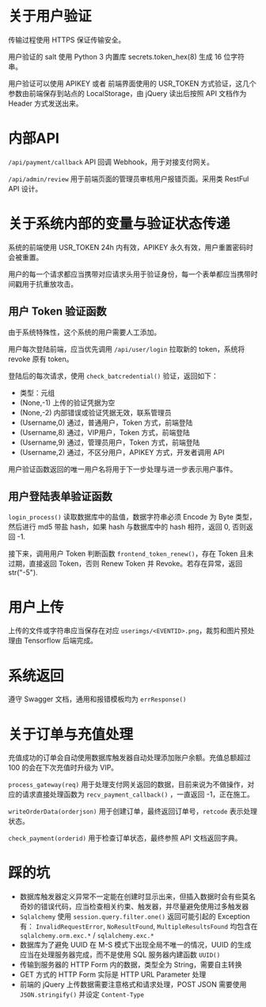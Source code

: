 # 关于用户验证

传输过程使用 HTTPS 保证传输安全。

用户验证的 salt 使用 Python 3 内置库 secrets.token_hex(8) 生成 16 位字符串。

用户验证可以使用 APIKEY 或者 前端界面使用的 USR_TOKEN 方式验证，这几个参数由前端保存到站点的 LocalStorage，由 jQuery 读出后按照 API 文档作为 Header 方式发送出来。

# 内部API

`/api/payment/callback` API 回调 Webhook，用于对接支付网关。

`/api/admin/review` 用于前端页面的管理员审核用户报错页面。采用类 RestFul API 设计。

# 关于系统内部的变量与验证状态传递

系统的前端使用 USR_TOKEN 24h 内有效，APIKEY 永久有效，用户重置密码时会被重置。

用户的每一个请求都应当携带对应请求头用于验证身份，每一个表单都应当携带时间戳用于抗重放攻击。

## 用户 Token 验证函数

由于系统特殊性，这个系统的用户需要人工添加。

用户每次登陆前端，应当优先调用 `/api/user/login` 拉取新的 token，系统将 revoke 原有 token。

登陆后的每次请求，使用 `check_batcredential()` 验证，返回如下：

- 类型：元组
- (None,-1) 上传的验证凭据为空
- (None,-2) 内部错误或验证凭据无效，联系管理员
- (Username,0) 通过，普通用户，Token 方式，前端登陆
- (Username,8) 通过，VIP用户，Token 方式，前端登陆
- (Username,9) 通过，管理员用户，Token 方式，前端登陆
- (Username,2) 通过，不区分用户，APIKEY 方式，开发者调用 API

用户验证函数返回的唯一用户名将用于下一步处理与进一步表示用户事件。

## 用户登陆表单验证函数

`login_process()` 读取数据库中的盐值，数据字符串必须 Encode 为 Byte 类型，然后进行 md5 带盐 hash，如果 hash 与数据库中的 hash 相符，返回 0, 否则返回 -1.

接下来，调用用户 Token 判断函数 `frontend_token_renew()`，存在 Token 且未过期，直接返回 Token，否则 Renew Token 并 Revoke。若存在异常，返回 str("-5").

# 用户上传

上传的文件或字符串应当保存在对应 `userimgs/<EVENTID>.png`，裁剪和图片预处理由 Tensorflow 后端完成。

# 系统返回 

遵守 Swagger 文档，通用和报错模板均为 `errResponse()`

# 关于订单与充值处理

充值成功的订单会自动使用数据库触发器自动处理添加账户余额。充值总额超过 100 的会在下次充值时升级为 VIP。

`process_gateway(req)` 用于处理支付网关返回的数据，目前来说为不做操作，对应的请求直接处理函数为 `recv_payment_callback()` ，一直返回 -1，正在施工。

`writeOrderData(orderjson)` 用于创建订单，最终返回订单号，`retcode` 表示处理状态。

`check_payment(orderid)` 用于检查订单状态，最终参照 API 文档返回字典。

# 踩的坑

- 数据库触发器定义异常不一定能在创建时显示出来，但插入数据时会有些莫名奇妙的错误代码，应当检查相关约束、触发器，并尽量避免使用过多触发器
- `Sqlalchemy` 使用 `session.query.filter.one()` 返回可能引起的 Exception 有：
    `InvalidRequestError`, `NoResultFound`, `MultipleResultsFound` 
    均包含在 `sqlalchemy.orm.exc.*` / `sqlalchemy.exc.*`
- 数据库为了避免 UUID 在 M-S 模式下出现全局不唯一的情况，UUID 的生成应当在处理服务器完成，而不是使用 SQL 服务器内建函数 `UUID()`
- 传输到服务器的 HTTP Form 内的数据，类型全为 String，需要自主转换
- GET 方式的 HTTP Form 实际是 HTTP URL Parameter 处理
- 前端的 jQuery 上传数据需要注意格式和请求处理，POST JSON 需要使用 `JSON.stringify()` 并设定 `Content-Type`
